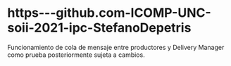 # https---github.com-ICOMP-UNC-soii-2021-ipc-StefanoDepetris

Funcionamiento de  cola de mensaje entre productores y Delivery Manager como prueba posteriormente sujeta a cambios.
